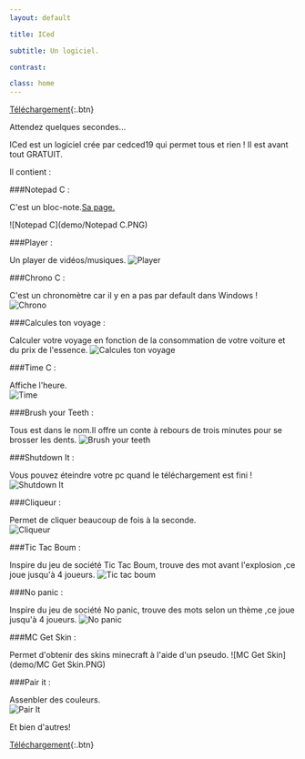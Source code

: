 ```yaml
---
layout: default

title: ICed

subtitle: Un logiciel.

contrast:

class: home
---
```


[Téléchargement](https://github.com/cedced19/iced/blob/master/setup/iced-setup.exe?raw=true){:.btn}

Attendez quelques secondes...



ICed est un logiciel crée par cedced19 qui permet tous et rien !
Il est avant tout GRATUIT.

Il contient :

###Notepad C :

C'est un bloc-note.[Sa page.](http://cedced19.github.io/notepad/)

![Notepad C](demo/Notepad C.PNG)

###Player :

Un player de vidéos/musiques.
![Player](demo/Player.png)

###Chrono C :

C'est un chronomètre car il y en a pas par default dans Windows !  
![Chrono](demo/Chrono.png)

###Calcules ton voyage :

Calculer votre voyage en fonction de la consommation de votre voiture et du prix de l'essence.
![Calcules ton voyage](demo/calcule.png)

###Time C :

Affiche l'heure.  
![Time](demo/Time.png)


###Brush your Teeth :

Tous est dans le nom.Il offre un conte à rebours de trois minutes pour se brosser les dents.
![Brush your teeth](demo/Brushyourteeth.png)

###Shutdown It :

Vous pouvez éteindre votre pc quand le téléchargement est fini !
![Shutdown It](demo/Shutdownit.png)

###Cliqueur :

Permet de cliquer beaucoup de fois à la seconde.  
![Cliqueur](demo/Clic.png)

###Tic Tac Boum :

Inspire du jeu de société Tic Tac Boum, trouve des mot avant l'explosion ,ce joue jusqu'à 4 joueurs.
![Tic tac boum](demo/Tictacboum.png)

###No panic :

Inspire du jeu de société No panic, trouve des mots selon un thème ,ce joue jusqu'à 4 joueurs.
![No panic](demo/Nopanic.png)

###MC Get Skin :

Permet d'obtenir des skins minecraft à l'aide d'un pseudo.
![MC Get Skin](demo/MC Get Skin.PNG)

###Pair it :  

Assenbler des couleurs.  
![Pair It](demo/Pairit.png)

Et bien d'autres!


[Téléchargement](https://github.com/cedced19/iced/blob/master/setup/iced-setup.exe?raw=true){:.btn}

